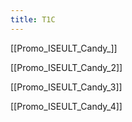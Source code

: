 ```yaml
---
title: T1C
---
```

[[Promo_ISEULT_Candy_]]

[[Promo_ISEULT_Candy_2]]

[[Promo_ISEULT_Candy_3]]

[[Promo_ISEULT_Candy_4]]